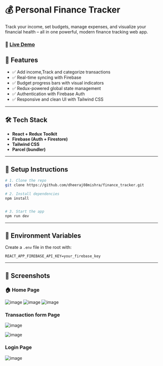 # 💰 Personal Finance Tracker

Track your income, set budgets, manage expenses, and visualize your financial health – all in one powerful, modern finance tracking web app.

### 🔗 [Live Demo](https://finance-tracker-ui.web.app/)

## 🚀 Features

- ✅  Add income,Track and categorize transactions
- ✅ Real-time syncing with Firebase
- ✅ Budget progress bars with visual indicators
- ✅ Redux-powered global state management
- ✅ Authentication with Firebase Auth
- ✅ Responsive and clean UI with Tailwind CSS

---

## 🛠 Tech Stack

- **React + Redux Toolkit**
- **Firebase (Auth + Firestore)**
- **Tailwind CSS**
- **Parcel (bundler)**


---
## 🔧 Setup Instructions


```bash
# 1. Clone the repo
git clone https://github.com/dheeraj08mishra/finance_tracker.git

# 2. Install dependencies
npm install


# 3. Start the app
npm run dev
```

---

## 🔐 Environment Variables

Create a `.env` file in the root with:

```env
REACT_APP_FIREBASE_API_KEY=your_firebase_key
```


---
## 📸 Screenshots

### 🏠 Home Page
![image](https://github.com/user-attachments/assets/e608f611-307a-488a-ae26-23103cefbde8)
![image](https://github.com/user-attachments/assets/63fc38b0-9739-40c2-83c9-160564cd76bd)
![image](https://github.com/user-attachments/assets/a8106ae0-36a3-4606-9de5-e290286e9566)



###  Transaction form Page
![image](https://github.com/user-attachments/assets/06cb6d3a-9c9c-4eb1-a79f-9586c1c30b28)

![image](https://github.com/user-attachments/assets/8eb2ae51-8d94-4763-ae76-7571d49a5101)


### Login Page
![image](https://github.com/user-attachments/assets/5e851466-3d8e-4319-b4d7-b05a3d40a882)


